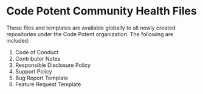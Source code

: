 # Code Potent Community Health Files

These files and templates are available globally to all newly created repositories under the Code Potent organization. The following are included:

1. Code of Conduct
1. Contributor Notes
1. Responsible Disclosure Policy
1. Support Policy
1. Bug Report Template
1. Feature Request Template
